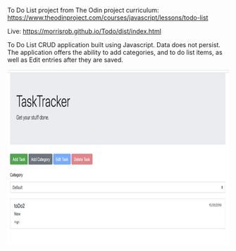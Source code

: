 To Do List project from The Odin project curriculum: https://www.theodinproject.com/courses/javascript/lessons/todo-list

Live: https://morrisrob.github.io/Todo/dist/index.html

To Do List CRUD application built using Javascript.  Data does not persist.  The application offers the ability to add categories, and to do list items, as well as Edit entries after they are saved.

<img src="todo.png" height="400">
